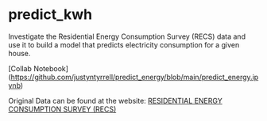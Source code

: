 # predict_kwh
Investigate the Residential Energy Consumption Survey (RECS) data and use it to build a model that predicts electricity consumption for a given house. 

[Collab Notebook] (https://github.com/justyntyrrell/predict_energy/blob/main/predict_energy.ipynb)

Original Data can be found at the website: [RESIDENTIAL ENERGY CONSUMPTION SURVEY (RECS)](https://www.eia.gov/consumption/residential/data/2009/index.php?view=microdata)
